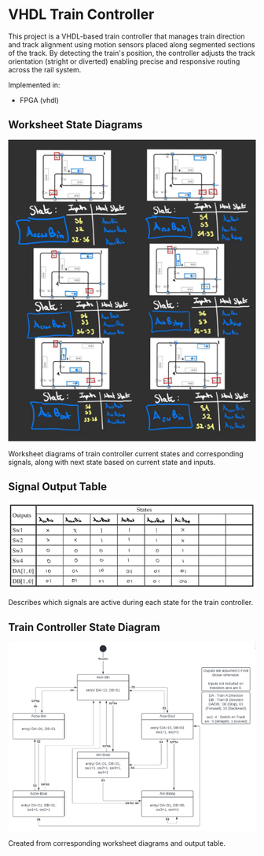 # VHDL Train Controller

This project is a VHDL-based train controller that manages train direction and track alignment using motion sensors placed along segmented sections of the track. By detecting the train's position, the controller adjusts the track orientation (stright or diverted) enabling precise and responsive routing across the rail system. <br>

Implemented in:
- FPGA (vhdl)

## Worksheet State Diagrams

![Worksheet State Diagrams](images/worksheet-state-diagram.png)

Worksheet diagrams of train controller current states and corresponding signals, along with next state based on current state and inputs. <br>

## Signal Output Table

![signal-output-table](images/signal-output-table.png)

Describes which signals are active during each state for the train controller. <br>

## Train Controller State Diagram

![UML-state-diagram](images/uml-state-diagram.png)

Created from corresponding worksheet diagrams and output table.
